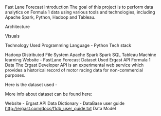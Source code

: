 Fast Lane Forecast
Introduction
The goal of this project is to perform data analytics on Formula 1 data using various tools and technologies, including Apache Spark, Python, Hadoop and Tableau.

Architecture


Visuals


Technology Used
Programming Language - Python
Tech stack

Hadoop Distributed File System
Apache Spark
Spark SQL
Tableau
Machine learning
Website - FastLane Forecast
Dataset Used
Ergast API Formula 1 Data The Ergast Developer API is an experimental web service which provides a historical record of motor racing data for non-commercial purposes.

Here is the dataset used -

More info about dataset can be found here:

Website - Ergast API
Data Dictionary - DataBase user guide http://ergast.com/docs/f1db_user_guide.txt
Data Model
